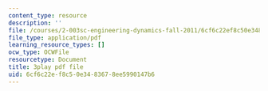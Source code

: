 ```yaml
---
content_type: resource
description: ''
file: /courses/2-003sc-engineering-dynamics-fall-2011/6cf6c22ef8c50e3483678ee5990147b6_qrbCpv3Sv34.pdf
file_type: application/pdf
learning_resource_types: []
ocw_type: OCWFile
resourcetype: Document
title: 3play pdf file
uid: 6cf6c22e-f8c5-0e34-8367-8ee5990147b6
---
```

